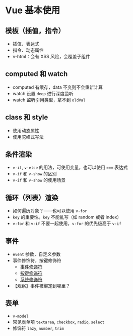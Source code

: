 # Vue 基本使用

## 模板（插值，指令）

- 插值、表达式
- 指令、动态属性
- v-html：会有 XSS 风险，会覆盖子组件

## computed 和 watch

- computed 有缓存，data 不变则不会重新计算
- watch 设置 `deep` 进行深度监听
- watch 监听引用类型，拿不到 `oldVal`

## class 和 style

- 使用动态属性
- 使用驼峰式写法

## 条件渲染

- `v-if`, `v-else` 的用法，可使用变量，也可以使用 `===` 表达式
- `v-if` 和 `v-show` 的区别
- `v-if` 和 `v-show` 的使用场景

## 循环（列表）渲染

- 如何遍历对象？——也可以使用 `v-for`
- `key` 的重要性。`key` 不能乱写（如 random 或者 index）
- `v-for` 和 `v-if` 不要一起使用，`v-for` 的优先级高于 `v-if`

## 事件

- `event` 参数，自定义参数
- 事件修饰符，按键修饰符
  - [事件修饰符](https://cn.vuejs.org/v2/guide/events.html#%E4%BA%8B%E4%BB%B6%E4%BF%AE%E9%A5%B0%E7%AC%A6)
  - [按键修饰符](https://cn.vuejs.org/v2/guide/events.html#%E6%8C%89%E9%94%AE%E4%BF%AE%E9%A5%B0%E7%AC%A6)
  - [系统修饰符](https://cn.vuejs.org/v2/guide/events.html#%E6%8C%89%E9%94%AE%E4%BF%AE%E9%A5%B0%E7%AC%A6)
- 【观察】事件被绑定到哪里？
  
## 表单

- `v-model`
- 常见表单项 `textarea`, `checkbox`, `radio`, `select`
- 修饰符 `lazy`, `number`, `trim`
